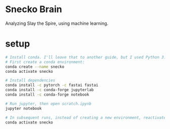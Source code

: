 # Snecko Brain
Analyzing Slay the Spire, using machine learning.

# setup

```bash
# Install conda. I'll leave that to another guide, but I used Python 3.7 / 3.8 and miniconda.
# First create a conda environment:
conda create --name snecko
conda activate snecko

# Install dependencies
conda install -c pytorch -c fastai fastai
conda install -c conda-forge jupyterlab
conda install -c conda-forge notebook

# Run jupyter, then open scratch.ipynb
jupyter notebook

# In subsequent runs, instead of creating a new environment, reactivate your old one:
conda activate snecko
```
